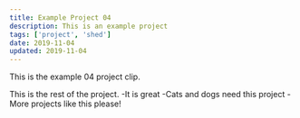 ```yaml
---
title: Example Project 04
description: This is an example project
tags: ['project', 'shed']
date: 2019-11-04
updated: 2019-11-04
---
```


This is the example 04 project clip.

<!END clip>

This is the rest of the project.
-It is great
-Cats and dogs need this project
-More projects like this please!
